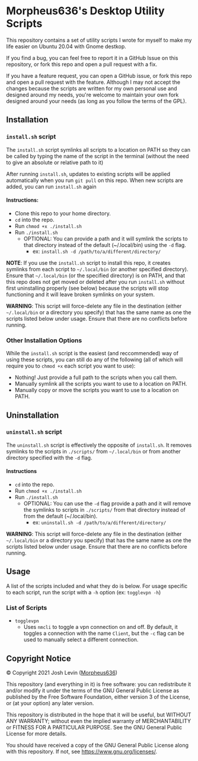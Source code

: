 # Morpheus636's Desktop Utility Scripts
This repository contains a set of utility scripts I wrote for myself to make
my life easier on Ubuntu 20.04 with Gnome destkop.

If you find a bug, you can feel free to report it in a GitHub Issue on this
repository, or fork this repo and open a pull request with a fix. 

If you have a feature request, you can open a GitHub issue, or fork this repo
and open a pull request with the feature. Although I may not accept the changes
because the scripts are written for my own personal use and designed around my
needs, you're welcome to maintain your own fork designed around your needs 
(as long as you follow the terms of the GPL).

## Installation
### `install.sh` script
The `install.sh` script symlinks all scripts to a location on PATH so they can
be called by typing the name of the script in the terminal (without the need to give an absolute or relative path to it)

After running `install.sh`, updates to existing scripts will be applied automatically when you run `git pull` on this repo. When new scripts are added, you can run `install.sh` again 

#### Instructions:
- Clone this repo to your home directory.
- `cd` into the repo.
- Run `chmod +x ./install.sh`
- Run `./install.sh`
    - OPTIONAL: You can provide a path and it will symlink the
    scripts to that directory instead of the default (~/.local/bin) using the `-d` flag.
        - ex: `install.sh -d /path/to/a/different/directory/`

__NOTE__:
If you use the `install.sh` script to install this repo, it creates symlinks from each script
to `~/.local/bin` (or another specified directory). Ensure that `~/.local/bin` (or the specified directory)
is on PATH, and that this repo does not get moved or deleted after you run `install.sh` without first uninstalling properly (see below) because the scripts will stop functioning and it will leave broken
symlinks on your system.

__WARNING__: This script will force-delete any file in the destination (either `~/.local/bin` or a directory you specify) that has the same name as one the scripts listed below under usage. Ensure that there are no conflicts before running.

### Other Installation Options
While the `install.sh` script is the easiest (and reccommended) way of using
these scripts, you can still do any of the following (all of which will require you to `chmod +x` each script you want to use):
- Nothing! Just provide a full path to the scripts when you call them.
- Manually symlink all the scripts you want to use to a location on PATH.
- Manually copy or move the scripts you want to use to a location on PATH.

## Uninstallation
### `uninstall.sh` script
The `uninstall.sh` script is effectively the opposite of `install.sh`. It removes symlinks to the scripts in `./scripts/` from `~/.local/bin`
or from another directory specified with the `-d` flag.

#### Instructions
- `cd` into the repo.
- Run `chmod +x ./install.sh`
- Run `./install.sh`
    - OPTIONAL: You can use the `-d` flag provide a path and it will remove the symlinks to scripts in `./scripts/` from that directory instead of from the default (~/.local/bin).
        - ex: `uninstall.sh -d /path/to/a/different/directory/`

__WARNING__: This script will force-delete any file in the destination (either `~/.local/bin` or a directory you specify) that has the same name as one the scripts listed below under usage. Ensure that there are no conflicts before running.


## Usage
A list of the scripts included and what they do is below. For usage specific to each script, run the script with
a `-h` option (ex: `togglevpn -h`)

### List of Scripts
- `togglevpn`
    - Uses `nmcli` to toggle a vpn connection on and off. By default, it toggles
    a connection with the name `Client`, but the `-c` flag can be used to manually
    select a different connection.


## Copyright Notice
© Copyright 2021 Josh Levin ([Morpheus636](https://github.com/morpheus636))

This repository (and everything in it) is free software: you can redistribute it and/or modify
it under the terms of the GNU General Public License as published by
the Free Software Foundation, either version 3 of the License, or
(at your option) any later version.

This repository is distributed in the hope that it will be useful,
but WITHOUT ANY WARRANTY; without even the implied warranty of
MERCHANTABILITY or FITNESS FOR A PARTICULAR PURPOSE.  See the
GNU General Public License for more details.

You should have received a copy of the GNU General Public License
along with this repository.  If not, see <https://www.gnu.org/licenses/>.
